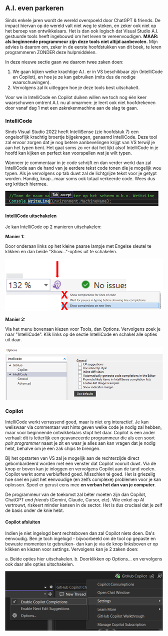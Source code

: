 ## A.I. even parkeren

Sinds enkele jaren wordt de wereld overspoeld door ChatGPT & friends. De impact hiervan op de wereld valt niet weg te steken, en zeker ook niet op het beroep van ontwikkelaars. Het is dan ook logisch dat Visual Studio A.I. gestuurde tools heeft ingebouwd om het leven te vereenvoudigen. **MAAR: als beginnende programmeur zijn deze tools niet altijd aanbevolen.** Mijn advies is daarom om, zeker in de eerste hoofdstukken van dit boek, te leren programmeren ZONDER deze hulpmiddelen. 

In deze nieuwe sectie gaan we daarom twee zaken doen:

1. We gaan kijken welke krachtige A.I. er in VS beschikbaar zijn (IntelliCode en Copilot), en hoe je ze kan gebruiken (mits dus de nodige waarschuwingen).
2. Vervolgens zal ik uitleggen hoe je deze tools best uitschakelt.



Voor we in IntelliCode en Copilot duiken willen we toch nog één keer waarschuwen omtrent A.I. nu al omarmen: je leert ook niet hoofdrekenen door vanaf dag 1 met een zakrekenmachine aan de slag te gaan.


### IntelliCode


Sinds Visual Studio 2022 heeft IntelliSense (zie hoofdstuk 7) een ongelooflijk krachtig broertje bijgekregen, genaamd  IntelliCode. Deze tool zal ervoor zorgen dat je nog betere aanbevelingen krijgt van VS terwijl je aan het typen bent. Het gaat soms zo ver dat het lijkt alsof IntelliCode in je hoofd kan kijken en perfect kan voorspellen wat je wilt typen. 

Wanneer je commentaar in je code schrijft en dan verder werkt dan zal IntelliCode aan de hand van je eerdere tekst code tonen die je mogelijk wou typen. Als je vervolgens op tab duwt zal de lichtgrijze tekst voor je getypt worden. Handig, knap...maar soms ook totaal verkeerde code. Wees dus erg kritisch hiermee.

![We schreven in commentaar "Toon de naam van de computer op het scherm m.b.v. WriteLine" en van zodra WriteLine geschreven werd zorgt IntelliCode voor de rest.](../assets/0_intro/intcode.png)

#### IntelliCode uitschakelen

Je kan IntelliCode op 2 manieren uitschakelen:

**Manier 1:**

Door onderaan links op het kleine paarse lampje met Engelse sleutel te klikken en dan beide "Show..."-opties uit te schakelen.

![Je hebt een vergrootglas nodig om IntelliCode af te zetten...](../assets/4_methoden/codeai.png)

**Manier 2:**

Via het menu bovenaan kiezen voor Tools, dan Options. Vervolgens zoek je naar "IntelliCode". Klik links op de sectie IntelliCode en schakel alle opties uit daar.

![Let goed op: bij updates wordt IntelliCode soms terug ingeschakeld. Het kan dus geen kwaad deze opties na iedere update even te controleren.](../assets/0_intro/intcodeuit.png)

### Copilot

IntelliCode werkt verrassend goed, maar is niet erg interactief. Je kan weliswaar via commentaar wat hints geven welke code je nodig zal hebben, maar voor beginnende ontwikkelaars stopt het daar. Copilot is een ander verhaal: dit is letterlijk een geavanceerde programmeur die als een soort *pair programmer* naast je zit en waar je alles aan kan vragen dat je nodig hebt, behalve om je een zak chips te brengen.

Bij het opstarten van VS zal je mogelijk aan de rechterzijde direct gebombardeerd worden met een venster dat Copilot vooruit duwt. Via de knop er boven kan je inloggen en vervolgens Copilot aan de tand voelen. Copilot werkt soms verbluffend goed. Misschien té goed. Het is griezelig hoe snel en juist het eenvoudige (en zelfs complexe) problemen voor je kan oplossen. Speel er gerust eens mee **en verban het dan van je computer**. 

De programmeur van de toekomst zal béter moeten zijn dan Copilot, ChatGPT *and friends* (Gemini, Claude, Cursor, etc). Wie enkel op AI vertrouwt, riskeert minder kansen in de sector. Het is dus cruciaal dat je zelf de basis onder de knie hebt.

#### Copilot afsluiten

Indien je niet ingelogd bent rechtsboven dan zal Copilot niets doen. Da's eenvoudig. Ben je toch ingelogd - bijvoorbeeld om de tool op gepaste en bewuste momenten te gebruiken- dan kan je via de knop linksboven er op klikken en kiezen voor settings. Vervolgens kan je 2 zaken doen:

a. Beide opties hier uitschakelen.
b. Doorklikken op Options... en vervolgens ook daar alle opties uitschakelen.

![Probeer aan de verleiding te weerstaan en schakel CoPiot voorlopig gewoon uit. Simpel!](../assets/0_intro/copaf.png)
